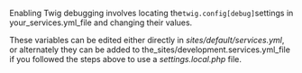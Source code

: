 Enabling Twig debugging involves locating the`twig.config[debug]`settings in your\_services.yml\_file and changing their values.

These variables can be edited either directly in _sites/default/services.yml_, or alternately they can be added to the\_sites/development.services.yml\_file if you followed the steps above to use a _settings.local.php_ file.

